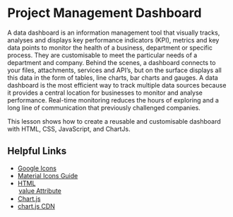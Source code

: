 # Project Management Dashboard 

A data dashboard is an information management tool that visually tracks, analyses and displays key performance indicators (KPI), metrics and key data points to monitor the health of a business, department or specific process. They are customisable to meet the particular needs of a department and company. Behind the scenes, a dashboard connects to your files, attachments, services and API’s, but on the surface displays all this data in the form of tables, line charts, bar charts and gauges. A data dashboard is the most efficient way to track multiple data sources because it provides a central location for businesses to monitor and analyse performance. Real-time monitoring reduces the hours of exploring and a long line of communication that previously challenged companies.

This lesson shows how to create a reusable and customisable dashboard with HTML, CSS, JavaScript, and ChartJs.

## Helpful Links
- [Google Icons](https://fonts.google.com/icons)
- [Material Icons Guide](https://developers.google.com/fonts/docs/material_icons)
- [HTML <option> value Attribute](https://www.w3schools.com/tags/att_option_value.asp)
- [Chart.js](https://www.chartjs.org/docs/latest/)
- [chart.js CDN](https://www.jsdelivr.com/package/npm/chart.js)